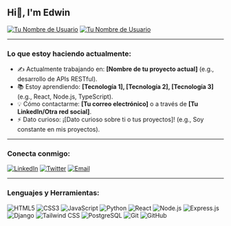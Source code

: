 ## Hi👋, I'm Edwin

[![Tu Nombre de Usuario](https://github-readme-stats.vercel.app/api/top-langs/?username=TU_NOMBRE_DE_USUARIO&layout=compact&theme=dark)](https://github.com/TU_NOMBRE_DE_USUARIO)
[![Tu Nombre de Usuario](https://github-readme-stats.vercel.app/api?username=TU_NOMBRE_DE_USUARIO&show_icons=true&theme=dark&rank_icon=percentile)](https://github.com/TU_NOMBRE_DE_USUARIO)

---

### Lo que estoy haciendo actualmente:

* ✍️ Actualmente trabajando en: **[Nombre de tu proyecto actual]** (e.g., desarrollo de APIs RESTful).
* 📚 Estoy aprendiendo: **[Tecnología 1], [Tecnología 2], [Tecnología 3]** (e.g., React, Node.js, TypeScript).
* 💡 Cómo contactarme: **[Tu correo electrónico]** o a través de **[Tu LinkedIn/Otra red social]**.
* ⚡ Dato curioso: ¡[Dato curioso sobre ti o tus proyectos]! (e.g., Soy constante en mis proyectos).

---

### Conecta conmigo:

[![LinkedIn](https://img.shields.io/badge/LinkedIn-0077B5?style=for-the-badge&logo=linkedin&logoColor=white)](https://www.linkedin.com/in/TU_PERFIL_DE_LINKEDIN/)
[![Twitter](https://img.shields.io/badge/Twitter-1DA1F2?style=for-the-badge&logo=twitter&logoColor=white)](https://twitter.com/TU_USUARIO_DE_TWITTER)
[![Email](https://img.shields.io/badge/Email-D14836?style=for-the-badge&logo=gmail&logoColor=white)](mailto:TU_CORREO_ELECTRONICO)

---

### Lenguajes y Herramientas:

<p align="left">
    <img src="https://img.shields.io/badge/HTML5-E34F26?style=for-the-badge&logo=html5&logoColor=white" alt="HTML5" />
    <img src="https://img.shields.io/badge/CSS3-1572B6?style=for-the-badge&logo=css3&logoColor=white" alt="CSS3" />
    <img src="https://img.shields.io/badge/JavaScript-F7DF1E?style=for-the-badge&logo=javascript&logoColor=black" alt="JavaScript" />
    <img src="https://img.shields.io/badge/Python-3776AB?style=for-the-badge&logo=python&logoColor=white" alt="Python" />
    <img src="https://img.shields.io/badge/React-20232A?style=for-the-badge&logo=react&logoColor=61DAFB" alt="React" />
    <img src="https://img.shields.io/badge/Node.js-339933?style=for-the-badge&logo=node.js&logoColor=white" alt="Node.js" />
    <img src="https://img.shields.io/badge/Express.js-000000?style=for-the-badge&logo=express&logoColor=white" alt="Express.js" />
    <img src="https://img.shields.io/badge/Django-092E20?style=for-the-badge&logo=django&logoColor=white" alt="Django" />
    <img src="https://img.shields.io/badge/Tailwind_CSS-38B2AC?style=for-the-badge&logo=tailwind-css&logoColor=white" alt="Tailwind CSS" />
    <img src="https://img.shields.io/badge/PostgreSQL-316192?style=for-the-badge&logo=postgresql&logoColor=white" alt="PostgreSQL" />
    <img src="https://img.shields.io/badge/Git-F05032?style=for-the-badge&logo=git&logoColor=white" alt="Git" />
    <img src="https://img.shields.io/badge/GitHub-181717?style=for-the-badge&logo=github&logoColor=white" alt="GitHub" />
    </p>

